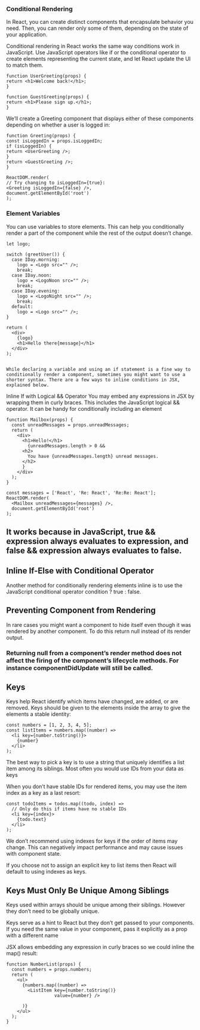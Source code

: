 ### Conditional Rendering

In React, you can create distinct components that encapsulate behavior you need. Then, you can render only some of them, depending on the state of your application.

Conditional rendering in React works the same way conditions work in JavaScript. Use JavaScript operators like if or the conditional operator to create elements representing the current state, and let React update the UI to match them.

    function UserGreeting(props) {
    return <h1>Welcome back!</h1>;
    }

    function GuestGreeting(props) {
    return <h1>Please sign up.</h1>;
    }

We’ll create a Greeting component that displays either of these components depending on whether a user is logged in:

    function Greeting(props) {
    const isLoggedIn = props.isLoggedIn;
    if (isLoggedIn) {
    return <UserGreeting />;
    }
    return <GuestGreeting />;
    }

    ReactDOM.render(
    // Try changing to isLoggedIn={true}:
    <Greeting isLoggedIn={false} />,
    document.getElementById('root')
    );

### Element Variables

You can use variables to store elements. This can help you conditionally render a part of the component while the rest of the output doesn’t change.

    let logo;

    switch (greetUser()) {
      case IDay.morning:
        logo = <Logo src="" />;
        break;
      case IDay.noon:
        logo = <LogoNoon src="" />;
        break;
      case IDay.evening:
        logo = <LogoNight src="" />;
        break;
      default:
        logo = <Logo src="" />;
    }

    return (
      <div>
        {logo}
        <h1>Hello there{message}</h1>
      </div>
    );


    While declaring a variable and using an if statement is a fine way to conditionally render a component, sometimes you might want to use a shorter syntax. There are a few ways to inline conditions in JSX, explained below.

Inline If with Logical && Operator
You may embed any expressions in JSX by wrapping them in curly braces. This includes the JavaScript logical && operator. It can be handy for conditionally including an element

    function Mailbox(props) {
      const unreadMessages = props.unreadMessages;
      return (
        <div>
          <h1>Hello!</h1>
            {unreadMessages.length > 0 &&
          <h2>
            You have {unreadMessages.length} unread messages.
          </h2>
          }
        </div>
      );
    }

    const messages = ['React', 'Re: React', 'Re:Re: React'];
    ReactDOM.render(
      <Mailbox unreadMessages={messages} />,
      document.getElementById('root')
    );

## It works because in JavaScript, true && expression always evaluates to expression, and false && expression always evaluates to false.

## Inline If-Else with Conditional Operator

Another method for conditionally rendering elements inline is to use the JavaScript conditional operator condition ? true : false.

## Preventing Component from Rendering

In rare cases you might want a component to hide itself even though it was rendered by another component. To do this return null instead of its render output.

### Returning null from a component’s render method does not affect the firing of the component’s lifecycle methods. For instance componentDidUpdate will still be called.

## Keys

Keys help React identify which items have changed, are added, or are removed. Keys should be given to the elements inside the array to give the elements a stable identity:

    const numbers = [1, 2, 3, 4, 5];
    const listItems = numbers.map((number) =>
      <li key={number.toString()}>
        {number}
      </li>
    );

The best way to pick a key is to use a string that uniquely identifies a list item among its siblings. Most often you would use IDs from your data as keys

When you don’t have stable IDs for rendered items, you may use the item index as a key as a last resort:
    
    const todoItems = todos.map((todo, index) =>
      // Only do this if items have no stable IDs
      <li key={index}>
        {todo.text}
      </li>
    );

We don’t recommend using indexes for keys if the order of items may change. This can negatively impact performance and may cause issues with component state.

If you choose not to assign an explicit key to list items then React will default to using indexes as keys.

## Keys Must Only Be Unique Among Siblings
Keys used within arrays should be unique among their siblings. However they don’t need to be globally unique.

Keys serve as a hint to React but they don’t get passed to your components. If you need the same value in your component, pass it explicitly as a prop with a different name




JSX allows embedding any expression in curly braces so we could inline the map() result:


    function NumberList(props) {
      const numbers = props.numbers;
      return (
        <ul>
          {numbers.map((number) =>
            <ListItem key={number.toString()}
                      value={number} />

          )}
        </ul>
      );
    }
